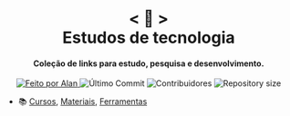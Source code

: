 <h1 align="center">
    < 📜 > <br>
    Estudos de tecnologia
</h1>
    
<h4 align="center">
  Coleção de links para estudo, pesquisa e desenvolvimento.
</h4>

<p align="center">
  <a href="https://github.com/nerd0000">
    <img alt="Feito por Alan" src="https://img.shields.io/badge/made%20by-Alan-8743CC">
  </a>

  <img alt="Último Commit" src="https://img.shields.io/github/last-commit/Nerd0000/Links-de-Estudo">

  <img alt="Contribuidores" src="https://img.shields.io/github/contributors/Nerd0000/Links-de-Estudo">
  
  <img alt="Repository size" src="https://img.shields.io/github/repo-size/Nerd0000/Links-de-Estudo.svg">
</p>

- 📚 <a href="./src/Cursos.md"> Cursos</a>,
<a href="./src/Materiais/Materiais.md"> Materiais</a>,
<a href="./src/Ferramentas.md"> Ferramentas</a>
